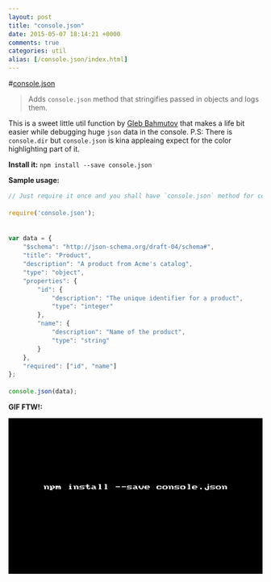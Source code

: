 ```yaml
---
layout: post
title: "console.json"
date: 2015-05-07 18:14:21 +0000
comments: true
categories: util
alias: [/console.json/index.html]
---
```


#[console.json](http://nmp.im/console.json)
> Adds `console.json` method that stringifies passed in objects and logs them.

This is a sweet little util function by [Gleb Bahmutov](http://glebbahmutov.com/) that makes a life bit easier while debugging huge `json` data in the console.
P.S: There is `console.dir` but `console.json` is kina appleaing expect for the color highlighting part of it.

__Install it:__ ```npm install --save console.json```

__Sample usage:__

```js
// Just require it once and you shall have `console.json` method for convenience.

require('console.json');


var data = {
    "$schema": "http://json-schema.org/draft-04/schema#",
    "title": "Product",
    "description": "A product from Acme's catalog",
    "type": "object",
    "properties": {
        "id": {
            "description": "The unique identifier for a product",
            "type": "integer"
        },
        "name": {
            "description": "Name of the product",
            "type": "string"
        }
    },
    "required": ["id", "name"]
};

console.json(data);
```

__GIF FTW!:__

![console.json](/images/console.json/console.json.gif)

